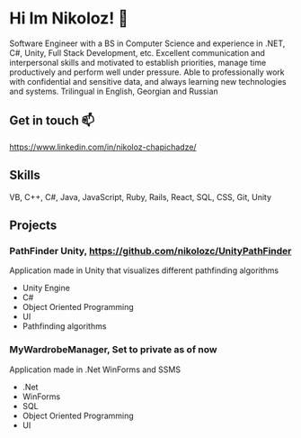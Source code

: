 # Hi Im Nikoloz! 👋
Software Engineer with a BS in Computer Science and experience in .NET, C#, Unity, Full Stack Development, etc. Excellent communication and interpersonal skills and motivated to establish priorities, manage time productively and perform well under pressure. Able to professionally work with confidential and sensitive data, and always learning new technologies and systems. Trilingual in English, Georgian and Russian


 

## Get in touch 📫
https://www.linkedin.com/in/nikoloz-chapichadze/

## Skills
VB, C++, C#, Java, JavaScript, Ruby, Rails, React, SQL, CSS, Git, Unity

## Projects
### **PathFinder Unity**, https://github.com/nikolozc/UnityPathFinder

Application made in Unity that visualizes different pathfinding algorithms
- Unity Engine 
- C#
- Object Oriented Programming 
- UI
- Pathfinding algorithms

### **MyWardrobeManager**, Set to private as of now 

Application made in .Net WinForms and SSMS
-	.Net
-	WinForms
-	SQL
-	Object Oriented Programming
-	UI

